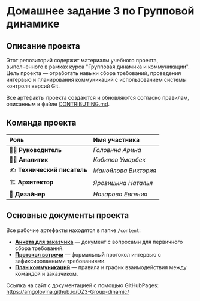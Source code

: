 # Домашнее задание 3 по Групповой динамике

## Описание проекта

Этот репозиторий содержит материалы учебного проекта, выполненного в рамках курса "Групповая динамика и коммуникации". Цель проекта — отработать навыки сбора требований, проведения интервью и планирования коммуникаций с использованием системы контроля версий Git.

Все артефакты проекта создаются и обновляются согласно правилам, описанным в файле [CONTRIBUTING.md](./docs/CONTRIBUTING.md).

## Команда проекта

| Роль | Имя участника |
| :--- | :--- |
| 🧑‍💼 **Руководитель** | *Головина Арина* |
| 🧑‍💻 **Аналитик** | *Кобилов Умарбек* |
| ✍️ **Технический писатель** | *Манойлова Виктория* |
| 🏗️ **Архитектор** | *Яровицына Наталья* |
| 🎨 **Дизайнер** | *Назарова Евгения* |

## Основные документы проекта

Все рабочие артефакты находятся в папке `/content`:

*   **[Анкета для заказчика](./content/questionnaire.pdf)** — документ с вопросами для первичного сбора требований.
*   **[Протокол встречи](./content/protocol_vstrechi.pdf)** — формальный протокол интервью с зафиксированными требованиями.
*   **[План коммуникаций](./content/plan_communication.pdf)** — правила и график взаимодействия между командой и заказчиком.

Ссылка на сайт с документацией с помощью GitHubPages: https://amgolovina.github.io/DZ3-Group-dinamic/
